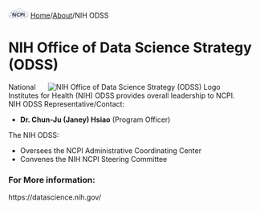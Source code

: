 <img src="https://github.com/NIH-NCPI/.github/blob/main/profile/ncpi-logo-close-crop.png" width="40" alt="NCPI Logo"/> [Home](https://github.com/NIH-NCPI)/[About](README.md)/NIH ODSS


<h1> NIH Office of Data Science Strategy (ODSS) </h1>

<img src="odss.png"
  align="right"
  alt="NIH Office of Data Science Strategy (ODSS) Logo"
  width=425
  />
  

National Institutes for Health (NIH) ODSS provides overall leadership to NCPI. <br>
NIH ODSS Representative/Contact: <br>
*   **Dr. Chun-Ju (Janey) Hsiao** (Program Officer)

The NIH ODSS:<br>
*   Oversees the NCPI Administrative Coordinating Center
*   Convenes the NIH NCPI Steering Committee

<h3> For More information: </h3>
https://datascience.nih.gov/
